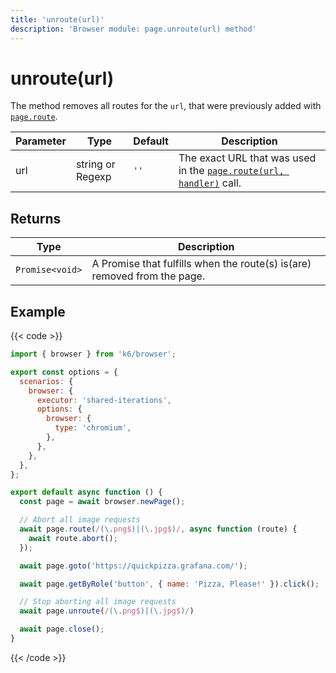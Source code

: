 ```yaml
---
title: 'unroute(url)'
description: 'Browser module: page.unroute(url) method'
---
```


# unroute(url)

The method removes all routes for the `url`, that were previously added with [`page.route`](https://grafana.com/docs/k6/<K6_VERSION>/javascript-api/k6-browser/page/route).

| Parameter | Type                                                                                         | Default | Description                                         |
| --------- | -------------------------------------------------------------------------------------------- | ------- | --------------------------------------------------- |
| url       | string or Regexp                                                                             | `''`    | The exact URL that was used in the [`page.route(url, handler)`](https://grafana.com/docs/k6/<K6_VERSION>/javascript-api/k6-browser/page/route)  call.                        |

## Returns

| Type            | Description                                                  |
| --------------- | ------------------------------------------------------------ |
| `Promise<void>` | A Promise that fulfills when the route(s) is(are) removed from the page. |

## Example

{{< code >}}

<!-- md-k6:skip -->

```javascript
import { browser } from 'k6/browser';

export const options = {
  scenarios: {
    browser: {
      executor: 'shared-iterations',
      options: {
        browser: {
          type: 'chromium',
        },
      },
    },
  },
};

export default async function () {
  const page = await browser.newPage();

  // Abort all image requests
  await page.route(/(\.png$)|(\.jpg$)/, async function (route) {
    await route.abort();
  });

  await page.goto('https://quickpizza.grafana.com/');

  await page.getByRole('button', { name: 'Pizza, Please!' }).click();

  // Stop aborting all image requests
  await page.unroute(/(\.png$)|(\.jpg$)/)

  await page.close();
}
```

{{< /code >}}
